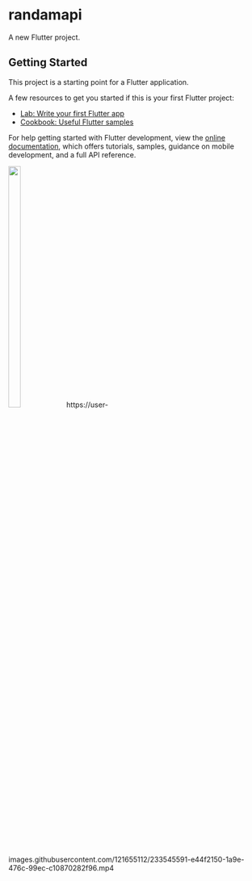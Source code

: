 # randamapi

A new Flutter project.

## Getting Started

This project is a starting point for a Flutter application.

A few resources to get you started if this is your first Flutter project:

- [Lab: Write your first Flutter app](https://docs.flutter.dev/get-started/codelab)
- [Cookbook: Useful Flutter samples](https://docs.flutter.dev/cookbook)

For help getting started with Flutter development, view the
[online documentation](https://docs.flutter.dev/), which offers tutorials,
samples, guidance on mobile development, and a full API reference.

<p float="center">


  <img src="https://user-images.githubusercontent.com/121655112/233545509-fba011b0-b44c-424a-8524-27812bad956d.png" width=22% height=35%>
  https://user-images.githubusercontent.com/121655112/233545591-e44f2150-1a9e-476c-99ec-c10870282f96.mp4


  </p>
